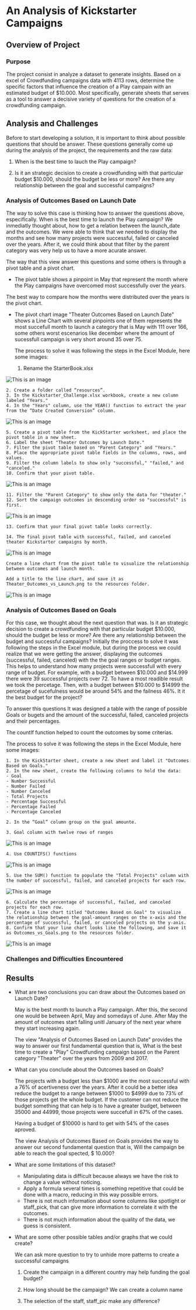 # An Analysis of Kickstarter Campaigns

## Overview of Project
### Purpose

The project consist in analyze a dataset to generate insights. Based on a excel of Crowdfunding campaigns data with 4113 rows, determine the specific factors that influence the creation of a Play campain with an estimated budget of $10.000. Most specifically, generate sheets that serves as a tool to answer a decisive variety of questions for the creation of a crowdfunding campaign.


## Analysis and Challenges

Before to start developing a solution, it is important to think about possible questions that should be answer. These questions generally come up during the analysis of the project, the requirements and the raw data:

1. When is the best time to lauch the Play campaign? 

2. Is it an strategic decision to create a crowdfunding with that particular budget $10.000, should the budget be less or more? Are there any relationship between the goal and successful campaigns? 




### Analysis of Outcomes Based on Launch Date

The way to solve this case is thinking how to answer the questions above, especifically. When is the best time to launch the Play campaign? We inmediatly thought about, how to get a relation between the launch_date and the outcomes. We were able to think that we needed to display the months and see how many projects were successful, failed or canceled over the years.
After it, we could think about that filter by the parent category was very help us to have a more acurate answer.

The way that this view answer this questions and some others is through a pivot table and a pivot chart. 

* The pivot table shows a pinpoint in May that represent the month where the Play campaigns have overcomed most successfully over the years. 


The best way to compare how the months were distributed over the years is the pivot chart.

* The pivot chart image "Theater Outcomes Based on Launch Date" shows a Line Chart with several pinpoints one of them represents the most succefull month to launch a category that is May with 111 over 166, some others worst escenarios like december where the amount of sucessfull campaign is very short around 35 over 75.

	The process to solve it was following the steps in the Excel Module, here some images:

	1. Rename the StarterBook.xlsx

![This is an image](https://github.com/lindaperez/kickstarter-analysis/blob/main/Resources/renamed.png)

	2. Create a folder called “resources”.
	3. In the Kickstarter_Challenge.xlsx workbook, create a new column labeled "Years."
	4. In the "Years" column, use the YEAR() function to extract the year from the “Date Created Conversion” column.

![This is an image](https://github.com/lindaperez/kickstarter-analysis/blob/main/Resources/yearsFormula.png)


	5. Create a pivot table from the KickStarter worksheet, and place the pivot table in a new sheet.
	6. Label the sheet "Theater Outcomes by Launch Date."
	7. Filter the pivot table based on "Parent Category" and "Years."
	8. Place the appropriate pivot table fields in the columns, rows, and values.
	9. Filter the column labels to show only "successful," "failed," and "canceled."
	10. Confirm that your pivot table.

![This is an image](https://github.com/lindaperez/kickstarter-analysis/blob/main/Resources/9pivotTable.png)


	11. Filter the "Parent Category" to show only the data for "theater."
	12. Sort the campaign outcomes in descending order so "successful" is first.

![This is an image](https://github.com/lindaperez/kickstarter-analysis/blob/main/Resources/descendingOrder.png)

	13. Confirm that your final pivot table looks correctly.

	14. The final pivot table with successful, failed, and canceled theater Kickstarter campaigns by month.

![This is an image](https://github.com/lindaperez/kickstarter-analysis/blob/main/Resources/pivotTable.png)

	Create a line chart from the pivot table to visualize the relationship between outcomes and launch month.

	Add a title to the line chart, and save it as Theater_Outcomes_vs_Launch.png to the resources folder.

![This is an image](https://github.com/lindaperez/kickstarter-analysis/blob/main/Resources/Theater_Outcomes_vs_Launch.png)




### Analysis of Outcomes Based on Goals


For this case, we thought about the next question that was. Is it an strategic decision to create a crowdfunding with that particular budget $10.000, should the budget be less or more? Are there any relationship between the budget and successful campaigns? 
Initially the proccess to solve it was following the steps in the Excel module, but during the process we could realize that we were getting the answer, displaying the outcomes (successful, failed, canceled) with the the goal ranges or budget ranges. This helps to understand how many projects were successfull with every range of budget. For example, with a budget between $10.000  and $14.999 there were 39 successful projects over 72. To have a most readible result we took the percetage. Then, with a budget between $10.000 to $14999 the percetage of sucefulness would be around 54% and the failness 46%. It it the best budget for the project? 

To answer this questions It was designed a table with the range of possible Goals or bugets and the amount of the successful, failed, canceled projects and their percentages. 

The countIf function helped to count the outcomes by some criterias.

The process to solve it was following the steps in the Excel Module, here some images:

	1. In the KickStarter sheet, create a new sheet and label it "Outcomes Based on Goals."
	2. In the new sheet, create the following columns to hold the data:
	- Goal
	- Number Successful
	- Number Failed
	- Number Canceled
	- Total Projects
	- Percentage Successful
	- Percentage Failed
	- Percentage Canceled

	2. In the “Goal” column group on the goal amounte.

	3. Goal column with twelve rows of ranges

![This is an image](https://github.com/lindaperez/kickstarter-analysis/blob/main/Resources/1wholeView.png)


	4. Use COUNTIFS() functions 

![This is an image](https://github.com/lindaperez/kickstarter-analysis/blob/main/Resources/countIf.png)

	5. Use the SUM() function to populate the "Total Projects" column with the number of successful, failed, and canceled projects for each row.

![This is an image](https://github.com/lindaperez/kickstarter-analysis/blob/main/Resources/5sum.png)


	6. Calculate the percentage of successful, failed, and canceled projects for each row.
	7. Create a line chart titled "Outcomes Based on Goal" to visualize the relationship between the goal-amount ranges on the x-axis and the percentage of successful, failed, or canceled projects on the y-axis.
	8. Confirm that your line chart looks like the following, and save it as Outcomes_vs_Goals.png to the resources folder.


![This is an image](https://github.com/lindaperez/kickstarter-analysis/blob/main/Resources/Outcomes_vs_Goals.png)



### Challenges and Difficulties Encountered

## Results

- What are two conclusions you can draw about the Outcomes based on Launch Date?

	May is the best month to launch a Play campaign. After this, the second one would be between April, May and somedays of June. After May the amount of outcomes start falling unitl January of the next year where they start increasing again. 

	The view "Analysis of Outcomes Based on Launch Date" provides the way to answer our first fundamental question that is, What is the best time to create a "Play" Crowdfunding campaign based on the Parent category "Theater" over the years from 2009 and 2017. 

- What can you conclude about the Outcomes based on Goals?

	The projects with a budget less than $1000 are the most successful with a 76% of acertiveness over the years. After it could be a better idea reduce the budget to a range between $1000 to $4999 due to 73% of those projects get the whole budget. If the customer can not reduce the budget something that can help is to have a greater budget, between 35000 and 44999, those projects were succefull in 67% of the cases.

	Having a budget of $10000 is hard to get with 54% of the cases aproved.

	The view Analysis of Outcomes Based on Goals provides the way to answer our second fundamental question that is, Will the campaign be able to reach the goal spected, $ 10.000?


- What are some limitations of this dataset?

	* Manipulating data is difficult because always we have the risk to change a value without noticing.
	* Apply a formula several times is something repetitive that could be done with a macro, reducing in this way possible errors.
	* There is not much information about some columns like spotlight or staff_pick, that can give more information to correlate it with the outcomes. 
	* There is not much information about the quality of the data, we guess is consistent. 

- What are some other possible tables and/or graphs that we could create?


	We can ask more question to try to unhide more patterns to create a successful campaigns

	1. Create the campaign in a different country may help funding the goal budget?

	2. How long should be the campaign? 
		We can create a column name 

	3. The selection of the staff, staff_pic make any difference?


